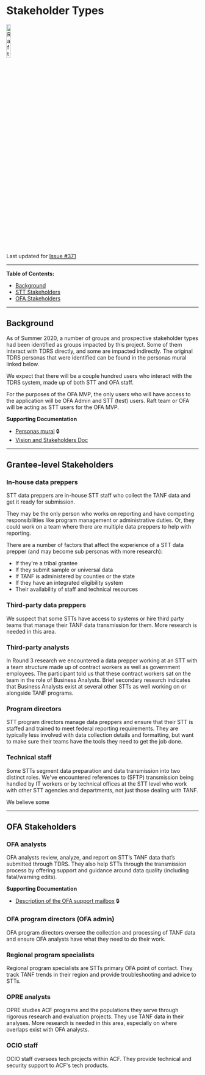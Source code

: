 # Stakeholder Types

<img src="https://goraft.tech/assets/logo.png" width="15%" height="auto" alt="Raft LLC Logo">

Last updated for [Issue #371](https://github.com/raft-tech/TANF-app/issues/371)

---

**Table of Contents:**

- [Background](#background)
- [STT Stakeholders](#stt-stakeholders)
- [OFA Stakeholders](#ofa-stakeholders)

---

## Background

As of Summer 2020, a number of groups and prospective stakeholder types had been identified as groups impacted by this project. Some of them interact with TDRS directly, and some are impacted indirectly. The original TDRS personas that were identified can be found in the personas mural linked below.

We expect that there will be a couple hundred users who interact with the TDRS system, made up of both STT and OFA staff.

For the purposes of the OFA MVP, the only users who will have access to the application will be OFA Admin and STT (test) users.  Raft team or OFA will be acting as STT users for the OFA MVP.

**Supporting Documentation**

- [Personas mural](https://app.mural.co/t/officeoffamilyassistance2744/m/gsa6/1592254280716/2ae8293a3233a95941d548cda4f373faab96b40b) :lock:
- [Vision and Stakeholders Doc](https://github.com/HHS/TANF-app/blob/main/docs/Product-Strategy/Vision-and-Stakeholders.md)

---

## Grantee-level Stakeholders

### In-house data preppers 

STT data preppers are in-house STT staff who collect the TANF data and get it ready for submission. 

They may be the only person who works on reporting and have competing responsibilities like program management or administrative duties. Or, they could work on a team where there are multiple data preppers to help with reporting.

There are a number of factors that affect the experience of a STT data prepper (and may become sub personas with more research):

- If they're a tribal grantee
- If they submit sample or universal data
- If TANF is administered by counties or the state
- If they have an integrated eligibility system
- Their availability of staff and technical resources



### Third-party data preppers

We suspect that some STTs have access to systems or hire third party teams that manage their TANF data transmission for them. More research is needed in this area.



### Third-party analysts

In Round 3 research we encountered a data prepper working at an STT with a team structure made up of contract workers as well as government employees. The participant told us that these contract workers sat on the team in the role of Business Analysts. Brief secondary research indicates that Business Analysts exist at several other STTs as well working on or alongside TANF programs.



### Program directors

STT program directors manage data preppers and ensure that their STT is staffed and trained to meet federal reporting requirements. They are typically less involved with data collection details and formatting, but want to make sure their teams have the tools they need to get the job done.



### Technical staff

Some STTs segment data preparation and data transmission into two distinct roles. We've encountered references to (SFTP) transmission being handled by IT workers or by technical offices at the STT level who work with other STT agencies and departments, not just those dealing with TANF. 

We believe some 

---

## OFA Stakeholders

### OFA analysts

OFA analysts review, analyze, and report on STT’s TANF data that’s submitted through TDRS. They also help STTs through the transmission process by offering support and guidance around data quality (including fatal/warning edits). 

**Supporting Documentation**

- [Description of the OFA support mailbox](<https://hhsgov.sharepoint.com/:w:/r/sites/TANFDataPortalOFA-UserResearch/Shared%20Documents/User%20Research/OFA%20Resource%20Mailbox%20notes.docx?d=w2542a110040b44c1b82706a54c6ec9f2&csf=1&web=1&e=O5meXQ>) :lock:



### OFA program directors (OFA admin)

OFA program directors oversee the collection and processing of TANF data and ensure OFA analysts have what they need to do their work.



### Regional program specialists

Regional program specialists are STTs primary OFA point of contact. They track TANF trends in their region and provide troubleshooting and advice to STTs.



### OPRE analysts

OPRE studies ACF programs and the populations they serve through rigorous research and evaluation projects. They use TANF data in their analyses. More research is needed in this area, especially on where overlaps exist with OFA analysts.



### OCIO staff

OCIO staff oversees tech projects within ACF. They provide technical and security support to ACF's tech products.
